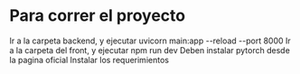 # Para correr el proyecto

Ir a la carpeta backend, y ejecutar uvicorn main:app --reload --port 8000
Ir a la carpeta del front, y ejecutar npm run dev
Deben instalar pytorch desde la pagina oficial
Instalar los requerimientos
